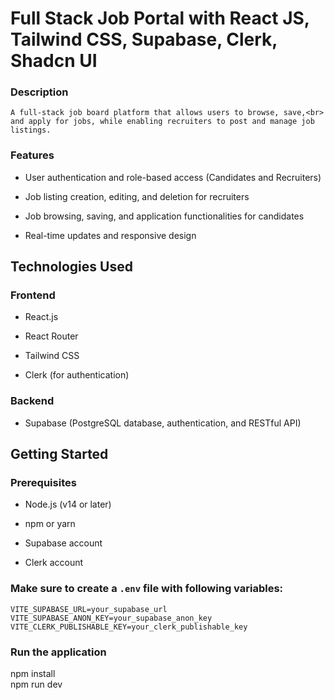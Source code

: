 # Full Stack Job Portal with React JS, Tailwind CSS, Supabase, Clerk, Shadcn UI

### Description
```
A full-stack job board platform that allows users to browse, save,<br>
and apply for jobs, while enabling recruiters to post and manage job listings.​
```
### Features
- User authentication and role-based access (Candidates and Recruiters)

- Job listing creation, editing, and deletion for recruiters

- Job browsing, saving, and application functionalities for candidates

- Real-time updates and responsive design

## Technologies Used
### Frontend
- React.js
  
- React Router
  
- Tailwind CSS
  
- Clerk (for authentication)

### Backend
- Supabase (PostgreSQL database, authentication, and RESTful API)

## Getting Started
### Prerequisites
- Node.js (v14 or later)
  
- npm or yarn
  
- Supabase account
  
- Clerk account

### Make sure to create a `.env` file with following variables:

```
VITE_SUPABASE_URL=your_supabase_url
VITE_SUPABASE_ANON_KEY=your_supabase_anon_key
VITE_CLERK_PUBLISHABLE_KEY=your_clerk_publishable_key
```

### Run the application
npm install <br>
npm run dev
 
